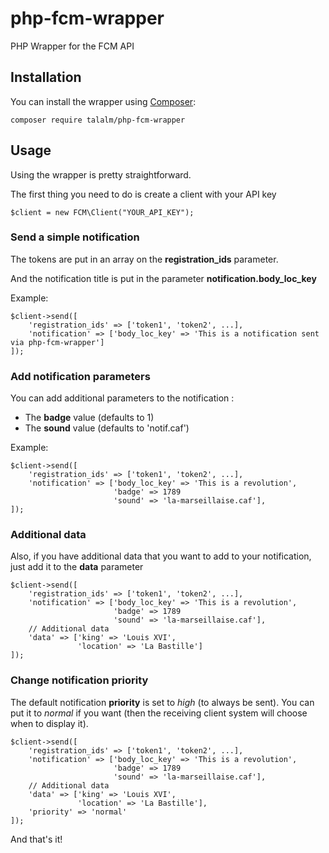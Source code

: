# php-fcm-wrapper
PHP Wrapper for the FCM API

Installation
------------

You can install the wrapper using [Composer](http://getcomposer.org/doc/00-intro.md):

    composer require talalm/php-fcm-wrapper


Usage
------------

Using the wrapper is pretty straightforward.

The first thing you need to do is create a client with your API key

    $client = new FCM\Client("YOUR_API_KEY");

### Send a simple notification

The tokens are put in an array on the **registration_ids** parameter.

And the notification title is put in the parameter **notification.body_loc_key**

Example:

    $client->send([
        'registration_ids' => ['token1', 'token2', ...],
        'notification' => ['body_loc_key' => 'This is a notification sent via php-fcm-wrapper']
    ]);


### Add notification parameters
You can add additional parameters to the notification :

- The **badge** value (defaults to 1)
- The **sound** value (defaults to 'notif.caf')

Example:

    $client->send([
        'registration_ids' => ['token1', 'token2', ...],
        'notification' => ['body_loc_key' => 'This is a revolution',
        				   'badge' => 1789
        				   'sound' => 'la-marseillaise.caf'],
    ]);

### Additional data
Also, if you have additional data that you want to add to your notification, just add it to the **data** parameter

    $client->send([
        'registration_ids' => ['token1', 'token2', ...],
        'notification' => ['body_loc_key' => 'This is a revolution',
        				   'badge' => 1789
        				   'sound' => 'la-marseillaise.caf'],
        // Additional data
        'data' => ['king' => 'Louis XVI',
        		   'location' => 'La Bastille']
    ]);

### Change notification priority
The default notification **priority** is set to *high* (to always be sent). You can put it to *normal* if you want (then the receiving client system will choose when to display it).

    $client->send([
        'registration_ids' => ['token1', 'token2', ...],
        'notification' => ['body_loc_key' => 'This is a revolution',
        				   'badge' => 1789
        				   'sound' => 'la-marseillaise.caf'],
        // Additional data
        'data' => ['king' => 'Louis XVI',
        		   'location' => 'La Bastille'],
        'priority' => 'normal'
    ]);


And that's it!
